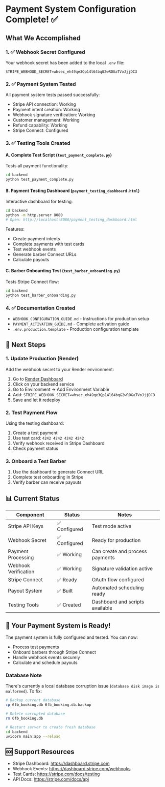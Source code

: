 # Payment System Configuration Complete! ✅

## What We Accomplished

### 1. ✅ Webhook Secret Configured
Your webhook secret has been added to the local `.env` file:
```
STRIPE_WEBHOOK_SECRET=whsec_eh49qe3Qp14l64bqG2wROGaTVoJjjDC3
```

### 2. ✅ Payment System Tested
All payment system tests passed successfully:
- Stripe API connection: Working
- Payment intent creation: Working
- Webhook signature verification: Working
- Customer management: Working
- Refund capability: Working
- Stripe Connect: Configured

### 3. ✅ Testing Tools Created

#### A. Complete Test Script (`test_payment_complete.py`)
Tests all payment functionality:
```bash
cd backend
python test_payment_complete.py
```

#### B. Payment Testing Dashboard (`payment_testing_dashboard.html`)
Interactive dashboard for testing:
```bash
cd backend
python -m http.server 8080
# Open: http://localhost:8080/payment_testing_dashboard.html
```

Features:
- Create payment intents
- Complete payments with test cards
- Test webhook events
- Generate barber Connect URLs
- Calculate payouts

#### C. Barber Onboarding Test (`test_barber_onboarding.py`)
Tests Stripe Connect flow:
```bash
cd backend
python test_barber_onboarding.py
```

### 4. ✅ Documentation Created
- `WEBHOOK_CONFIGURATION_GUIDE.md` - Instructions for production setup
- `PAYMENT_ACTIVATION_GUIDE.md` - Complete activation guide
- `.env.production.template` - Production configuration template

## 🚀 Next Steps

### 1. Update Production (Render)
Add the webhook secret to your Render environment:
1. Go to [Render Dashboard](https://dashboard.render.com)
2. Click on your backend service
3. Go to Environment → Add Environment Variable
4. Add: `STRIPE_WEBHOOK_SECRET=whsec_eh49qe3Qp14l64bqG2wROGaTVoJjjDC3`
5. Save and let it redeploy

### 2. Test Payment Flow
Using the testing dashboard:
1. Create a test payment
2. Use test card: `4242 4242 4242 4242`
3. Verify webhook received in Stripe Dashboard
4. Check payment status

### 3. Onboard a Test Barber
1. Use the dashboard to generate Connect URL
2. Complete test onboarding in Stripe
3. Verify barber can receive payouts

## 📊 Current Status

| Component | Status | Notes |
|-----------|--------|-------|
| Stripe API Keys | ✅ Configured | Test mode active |
| Webhook Secret | ✅ Configured | Ready for production |
| Payment Processing | ✅ Working | Can create and process payments |
| Webhook Verification | ✅ Working | Signature validation active |
| Stripe Connect | ✅ Ready | OAuth flow configured |
| Payout System | ✅ Built | Automated scheduling ready |
| Testing Tools | ✅ Created | Dashboard and scripts available |

## 🎯 Your Payment System is Ready!

The payment system is fully configured and tested. You can now:
- Process test payments
- Onboard barbers through Stripe Connect
- Handle webhook events securely
- Calculate and schedule payouts

### Database Note
There's currently a local database corruption issue (`database disk image is malformed`). To fix:
```bash
# Backup current database
cp 6fb_booking.db 6fb_booking.db.backup

# Delete corrupted database
rm 6fb_booking.db

# Restart server to create fresh database
cd backend
uvicorn main:app --reload
```

## 🆘 Support Resources
- Stripe Dashboard: https://dashboard.stripe.com
- Webhook Events: https://dashboard.stripe.com/webhooks
- Test Cards: https://stripe.com/docs/testing
- API Docs: https://stripe.com/docs/api
